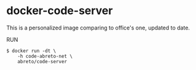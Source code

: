 # docker-code-server

This is a personalized image comparing to office's one, updated to date.

RUN
```
$ docker run -dt \
    -h code-abreto-net \
    abreto/code-server
```
